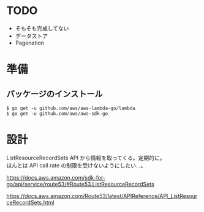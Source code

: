 # TODO
- そもそも完成してない
- データストア
- Pagenation

# 準備
## パッケージのインストール
```
$ go get -u github.com/aws/aws-lambda-go/lambda
$ go get -u github.com/aws/aws-sdk-go
```

# 設計
ListResourceRecordSets API から情報を取ってくる。定期的に。  
ほんとは API call rate の制限を受けないようにしたい…。  

https://docs.aws.amazon.com/sdk-for-go/api/service/route53/#Route53.ListResourceRecordSets

https://docs.aws.amazon.com/Route53/latest/APIReference/API_ListResourceRecordSets.html

